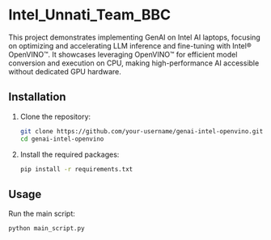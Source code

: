# Intel_Unnati_Team_BBC
This project demonstrates implementing GenAI on Intel AI laptops, focusing on optimizing and accelerating LLM inference and fine-tuning with Intel® OpenVINO™. It showcases leveraging OpenVINO™ for efficient model conversion and execution on CPU, making high-performance AI accessible without dedicated GPU hardware.
## Installation

1. Clone the repository:
    ```bash
    git clone https://github.com/your-username/genai-intel-openvino.git
    cd genai-intel-openvino
    ```

2. Install the required packages:
    ```bash
    pip install -r requirements.txt
    ```

## Usage

Run the main script:
```bash
python main_script.py
